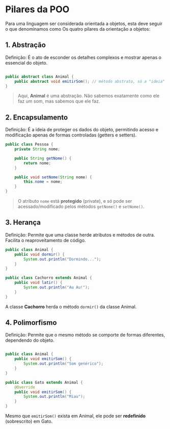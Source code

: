 # Pilares da POO

Para uma linguagem ser considerada orientada a objetos, esta deve seguir o que denominamos como Os quatro pilares da orientação a objetos:

## 1. Abstração
Definição: É o ato de esconder os detalhes complexos e mostrar apenas o essencial do objeto.

```java

public abstract class Animal {
    public abstract void emitirSom(); // método abstrato, só a "ideia"
}
```

> Aqui, **Animal** é uma abstração. Não sabemos exatamente como ele faz um som, mas sabemos que ele faz.

## 2. Encapsulamento
Definição: É a ideia de proteger os dados do objeto, permitindo acesso e modificação apenas de formas controladas (getters e setters).

```java
public class Pessoa {
    private String nome;

    public String getNome() {
        return nome;
    }

    public void setNome(String nome) {
        this.nome = nome;
    }
}
```
> O atributo `nome` está **protegido** (private), e só pode ser acessado/modificado pelos métodos `getNome()` e `setNome()`.

## 3. Herança
Definição: Permite que uma classe herde atributos e métodos de outra. Facilita o reaproveitamento de código.

```java
public class Animal {
    public void dormir() {
        System.out.println("Dormindo...");
    }
}

public class Cachorro extends Animal {
    public void latir() {
        System.out.println("Au Au!");
    }
}
```
A classe **Cachorro** herda o método `dormir()` da classe Animal.

## 4. Polimorfismo
Definição: Permite que o mesmo método se comporte de formas diferentes, dependendo do objeto.

```java

public class Animal {
    public void emitirSom() {
        System.out.println("Som genérico");
    }
}

public class Gato extends Animal {
    @Override
    public void emitirSom() {
        System.out.println("Miau");
    }
}
```
Mesmo que `emitirSom()` exista em Animal, ele pode ser **redefinido** (sobrescrito) em Gato.








